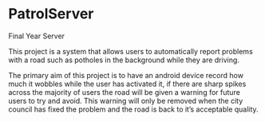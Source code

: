 # PatrolServer
Final Year Server

This project is a system that allows users to automatically report problems with a road such as potholes in the background while they are driving.

The primary aim of this project is to have an android device record how much it wobbles while the user has activated it, if there are sharp spikes across the majority of users the road will be given a warning for future users to try and avoid. This warning will only be removed when the city council has fixed the problem and the road is back to it’s acceptable quality.
